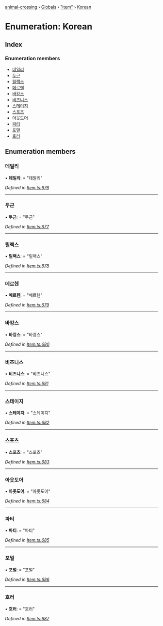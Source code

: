 [animal-crossing](../README.md) › [Globals](../globals.md) › ["Item"](../modules/_item_.md) › [Korean](_item_.korean.md)

# Enumeration: Korean

## Index

### Enumeration members

* [데일리](_item_.korean.md#데일리)
* [두근](_item_.korean.md#두근)
* [릴랙스](_item_.korean.md#릴랙스)
* [메르헨](_item_.korean.md#메르헨)
* [바캉스](_item_.korean.md#바캉스)
* [비즈니스](_item_.korean.md#비즈니스)
* [스테이지](_item_.korean.md#스테이지)
* [스포츠](_item_.korean.md#스포츠)
* [아웃도어](_item_.korean.md#아웃도어)
* [파티](_item_.korean.md#파티)
* [포멀](_item_.korean.md#포멀)
* [호러](_item_.korean.md#호러)

## Enumeration members

###  데일리

• **데일리**: = "데일리"

*Defined in [Item.ts:676](https://github.com/Norviah/animal-crossing/blob/b7769d3/module/types/Item.ts#L676)*

___

###  두근

• **두근**: = "두근"

*Defined in [Item.ts:677](https://github.com/Norviah/animal-crossing/blob/b7769d3/module/types/Item.ts#L677)*

___

###  릴랙스

• **릴랙스**: = "릴랙스"

*Defined in [Item.ts:678](https://github.com/Norviah/animal-crossing/blob/b7769d3/module/types/Item.ts#L678)*

___

###  메르헨

• **메르헨**: = "메르헨"

*Defined in [Item.ts:679](https://github.com/Norviah/animal-crossing/blob/b7769d3/module/types/Item.ts#L679)*

___

###  바캉스

• **바캉스**: = "바캉스"

*Defined in [Item.ts:680](https://github.com/Norviah/animal-crossing/blob/b7769d3/module/types/Item.ts#L680)*

___

###  비즈니스

• **비즈니스**: = "비즈니스"

*Defined in [Item.ts:681](https://github.com/Norviah/animal-crossing/blob/b7769d3/module/types/Item.ts#L681)*

___

###  스테이지

• **스테이지**: = "스테이지"

*Defined in [Item.ts:682](https://github.com/Norviah/animal-crossing/blob/b7769d3/module/types/Item.ts#L682)*

___

###  스포츠

• **스포츠**: = "스포츠"

*Defined in [Item.ts:683](https://github.com/Norviah/animal-crossing/blob/b7769d3/module/types/Item.ts#L683)*

___

###  아웃도어

• **아웃도어**: = "아웃도어"

*Defined in [Item.ts:684](https://github.com/Norviah/animal-crossing/blob/b7769d3/module/types/Item.ts#L684)*

___

###  파티

• **파티**: = "파티"

*Defined in [Item.ts:685](https://github.com/Norviah/animal-crossing/blob/b7769d3/module/types/Item.ts#L685)*

___

###  포멀

• **포멀**: = "포멀"

*Defined in [Item.ts:686](https://github.com/Norviah/animal-crossing/blob/b7769d3/module/types/Item.ts#L686)*

___

###  호러

• **호러**: = "호러"

*Defined in [Item.ts:687](https://github.com/Norviah/animal-crossing/blob/b7769d3/module/types/Item.ts#L687)*
